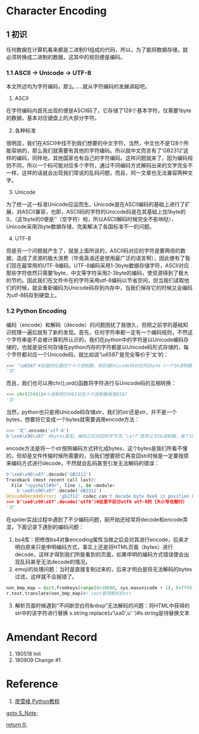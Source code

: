 # Character Encoding
## 1 初识
任何数据在计算机看来都是二进制01组成的代码，所以，为了能将数据存储，就必须转换成二进制的数据，这其中的规则便是编码。
### 1.1 ASCII -> Unicode -> UTF-8
本文所述均为字符编码，那么……就从字符编码的发展讲起吧。
1. ASCII

在字符编码内首先出现的便是ASCII码了，它存储了128个基本字符，仅需要1byte的数据，基本对应键盘上的大部分字符。

2. 各种标准

很明显，我们在ASCII中找不到我们想要的中文字符，当然，中文也不是128个所能容纳的，那么我们就需要有其他的字符编码。所以就中文而言有了’GB2312’这样的编码，同样地，其他国家也有自己的字符编码。这样问题就来了，因为编码规则不同，所以一个码可能对应多个字符，通过不同编码方式解码出来的文字完全不一样，这样的话就会出现我们常说的乱码问题，而且，同一文章也无法兼容两种文字。

3. Unicode

为了统一这一标准Unicode应运而生。Unicode是在ASCII编码的基础上进行了扩展，对ASCII兼容，也即，ASCII码的字符的Unicode码是在其基础上加1byte的0，（这1byte的0便是’’（空字符）啦，所以ASCII解码时候完全不影响哒），Unicode采用2byte数据存储，完美解决了各国标准不一的问题。

4. UTF-8

但是另一个问题就产生了，就是上面所说的，ASCII码对应的字符是要两倍的数据，造成了资源的极大浪费（毕竟英语还是使用最广泛的语言啊），因此便有了我们现在最常用的UTF-8编码。UTF-8编码采用1-3byte数据存储字符，ASCII对应那些字符依然只需要1byte，中文等字符采用2-3byte的编码，使资源得到了极大的节约。因此我们在文件中在的字符采用utf-8编码以节省空间，但当我们读取他们的时候，就会重新编码为Unicode码存到内存中，当我们保存它的时候又会编码为utf-8码存到硬盘上。

### 1.2 Python Encoding

编码（encode）和解码（decode）的问题困扰了我很久，但把之前学的基础知识梳理一遍后就有了新的发现。首先，任何字符串都一定有一个编码规则，不然这个字符串是不会被计算机所认识的，我们在python中的字符是以Unicode编码存储的，也就是说任何存储在python内存的字符都是以Unicode码形式存储的，每个字符都对应一个Unicode码，就比如说’\u6587’是完全等价于’文’的：
```Python
>>> '\u6587'#后面四位是四个十六进制数，刚好是Unicode码对应的2byte（一个16进制数相当于4个2进制数，也即4bit，2byte需要4个16进制数）
'文'
```
而且，我们也可以用chr(),ord()函数将字符进行与Unicode码的互相转换：
```Python
>>> chr(25991)#十进制的25991对应十六进制数就是6587
'文'
```
当然，python也只是用Unicode码存储str，我们的str还是str，并不是一个bytes，想要将它变成一个bytes就需要调用encode方法：
```Python
>>> '文'.encode('utf-8')
b'\xe6\x96\x87' #bytes类型，编码之后对应的字节流，’\x??’是转义为16进制数，每个1byte，一共3byte
```
encode方法是将一个str按照编码方式转化成bytes，这个bytes是我们所看不懂的，但却是文件传输时候所需要的，当我们想要把它再变回str时候是一定要按原来编码方式进行decode，不然就会乱码甚至引发无法解码的错误：
```Python
b'\xe6\x96\x87'.decode('GB2312')
Traceback (most recent call last):
  File "<pyshell#9>", line 1, in <module>
    b'\xe6\x96\x87'.decode('GB2312')
UnicodeDecodeError: 'gb2312' codec can't decode byte 0xe6 in position 0: illegal multibyte sequence
>>> b'\xe6\x96\x87'.decode('utf8')#这里不区分utf8 utf-8的（大小写也都行）
'文'
```
在spider实战过程中遇到了不少编码问题，刚开始还经常将decode和encode弄混，下面记录下遇到的编码问题：
1.	bs4库：把修改bs4对象encoding属性当做之后会对其进行encode，后来才明白原来只是申明编码方式，事实上还是将HTML页面（bytes）进行decode，这样才得到我们所能看到的页面，如果申明的编码方式错误便会出现乱码甚至无法decode的情况。
2.	emoji的处理问题：当时是直接复制过来的，后来才明白是将无法解码的bytes过滤，这样就不会报错了。
```Python
non_bmp_map = dict.fromkeys(range(0x10000, sys.maxunicode + 1), 0xfffd)
r.text.translate(non_bmp_map)#r.text是待解析的str
```
3.	解析页面时候遇到“不间断空白符&nbsp”无法解码的问题：将HTML中获得的str中的该字符进行替换
s.string.replace(u'\xa0',u' ')#s.string是待替换文本


# Amendant Record
1. 180518 Init
2. 180909 Change #1
# Reference
1. [廖雪峰 Python教程](https://www.liaoxuefeng.com/wiki/0014316089557264a6b348958f449949df42a6d3a2e542c000/001431664106267f12e9bef7ee14cf6a8776a479bdec9b9000)

[goto S_Note;](../README.md)

[return 0;](#character-encoding)